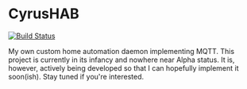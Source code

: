 # CyrusHAB
[![Build Status](https://travis-ci.com/cyrusbuilt/CyrusHAB.svg?branch=master)](https://travis-ci.com/cyrusbuilt/CyrusHAB)

My own custom home automation daemon implementing MQTT. This project is currently in its infancy and nowhere near Alpha
status. It is, however, actively being developed so that I can hopefully implement it soon(ish). Stay tuned if you're
interested.
